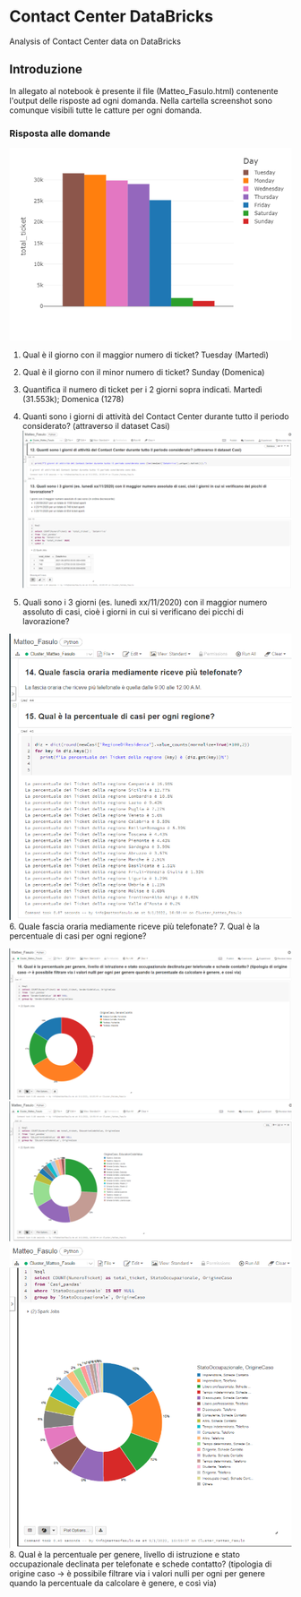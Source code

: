 # Contact Center DataBricks
Analysis of Contact Center data on DataBricks

## Introduzione
In allegato al notebook è presente il file (Matteo_Fasulo.html) contenente l'output delle risposte ad ogni domanda. Nella cartella screenshot sono comunque visibili tutte le catture per ogni domanda.  

### Risposta alle domande
![BarChart ticket in funzione del giorno della settimana](https://github.com/MatteoFasulo/Contact-Center_DataBricks/blob/main/weekBarChart.png?raw=true)
1. Qual è il giorno con il maggior numero di ticket? Tuesday (Martedì)
2. Qual è il giorno con il minor numero di ticket? Sunday (Domenica)
3. Quantifica il numero di ticket per i 2 giorni sopra indicati. Martedì (31.553k); Domenica (1278)

4. Quanti sono i giorni di attività del Contact Center durante tutto il periodo considerato? (attraverso il dataset Casi)
![BarChart ticket in funzione del giorno della settimana](https://github.com/MatteoFasulo/Contact-Center_DataBricks/blob/main/screenshot/Cattura6.PNG?raw=true)
5. Quali sono i 3 giorni (es. lunedì xx/11/2020) con il maggior numero assoluto di casi, cioè i giorni in cui si verificano dei picchi di lavorazione?

![BarChart ticket in funzione del giorno della settimana](https://github.com/MatteoFasulo/Contact-Center_DataBricks/blob/main/screenshot/Cattura7.PNG?raw=true)
6. Quale fascia oraria mediamente riceve più telefonate?
7. Qual è la percentuale di casi per ogni regione?

![BarChart ticket in funzione del giorno della settimana](https://github.com/MatteoFasulo/Contact-Center_DataBricks/blob/main/screenshot/Cattura8_1.PNG?raw=true)
![BarChart ticket in funzione del giorno della settimana](https://github.com/MatteoFasulo/Contact-Center_DataBricks/blob/main/screenshot/Cattura8_2.PNG?raw=true)
![BarChart ticket in funzione del giorno della settimana](https://github.com/MatteoFasulo/Contact-Center_DataBricks/blob/main/screenshot/Cattura8_3.PNG?raw=true)
8. Qual è la percentuale per genere, livello di istruzione e stato occupazionale declinata per telefonate e schede contatto? (tipologia di origine caso -> è possibile filtrare via i valori nulli per ogni per genere quando la percentuale da calcolare è genere, e così via)






